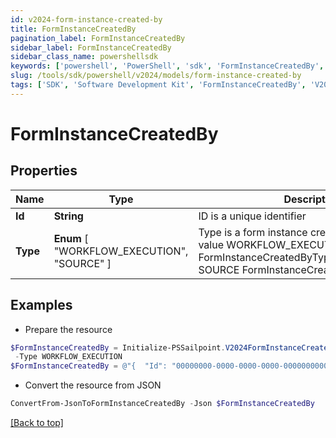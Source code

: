 ```yaml
---
id: v2024-form-instance-created-by
title: FormInstanceCreatedBy
pagination_label: FormInstanceCreatedBy
sidebar_label: FormInstanceCreatedBy
sidebar_class_name: powershellsdk
keywords: ['powershell', 'PowerShell', 'sdk', 'FormInstanceCreatedBy', 'V2024FormInstanceCreatedBy'] 
slug: /tools/sdk/powershell/v2024/models/form-instance-created-by
tags: ['SDK', 'Software Development Kit', 'FormInstanceCreatedBy', 'V2024FormInstanceCreatedBy']
---
```



# FormInstanceCreatedBy

## Properties

Name | Type | Description | Notes
------------ | ------------- | ------------- | -------------
**Id** | **String** | ID is a unique identifier | [optional] 
**Type** |  **Enum** [  "WORKFLOW_EXECUTION",    "SOURCE" ] | Type is a form instance created by type enum value WORKFLOW_EXECUTION FormInstanceCreatedByTypeWorkflowExecution SOURCE FormInstanceCreatedByTypeSource | [optional] 

## Examples

- Prepare the resource
```powershell
$FormInstanceCreatedBy = Initialize-PSSailpoint.V2024FormInstanceCreatedBy  -Id 00000000-0000-0000-0000-000000000000 `
 -Type WORKFLOW_EXECUTION
$FormInstanceCreatedBy = @"{  "Id": "00000000-0000-0000-0000-000000000000", "Type": "WORKFLOW_EXECUTION" }"@
```

- Convert the resource from JSON
```powershell
ConvertFrom-JsonToFormInstanceCreatedBy -Json $FormInstanceCreatedBy
```


[[Back to top]](#) 

